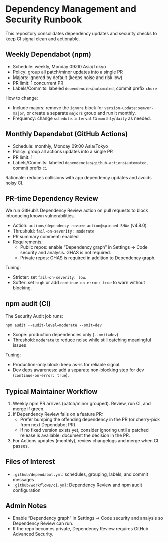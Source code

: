 # Dependency Management and Security Runbook

This repository consolidates dependency updates and security checks to keep CI signal clean and actionable.

## Weekly Dependabot (npm)

- Schedule: weekly, Monday 09:00 Asia/Tokyo
- Policy: group all patch/minor updates into a single PR
- Majors: ignored by default (keeps noise and risk low)
- PR limit: 1 concurrent PR
- Labels/Commits: labeled `dependencies`/`automated`, commit prefix `chore`

How to change:
- Include majors: remove the `ignore` block for `version-update:semver-major`, or create a separate `majors` group and run it monthly.
- Frequency: change `schedule.interval` to `monthly`/`daily` as needed.

## Monthly Dependabot (GitHub Actions)

- Schedule: monthly, Monday 09:00 Asia/Tokyo
- Policy: group all actions updates into a single PR
- PR limit: 1
- Labels/Commits: labeled `dependencies`/`github-actions`/`automated`, commit prefix `ci`

Rationale: reduces collisions with app dependency updates and avoids noisy CI.

## PR-time Dependency Review

We run GitHub’s Dependency Review action on pull requests to block introducing known vulnerabilities.

- Action: `actions/dependency-review-action@<pinned SHA>` (v4.8.0)
- Threshold: `fail-on-severity: moderate`
- PR summary comment: enabled
- Requirements:
  - Public repos: enable “Dependency graph” in Settings → Code security and analysis. GHAS is not required.
  - Private repos: GHAS is required in addition to Dependency graph.

Tuning:
- Stricter: set `fail-on-severity: low`.
- Softer: set `high` or add `continue-on-error: true` to warn without blocking.

## npm audit (CI)

The Security Audit job runs:

```
npm audit --audit-level=moderate --omit=dev
```

- Scope: production dependencies only (`--omit=dev`)
- Threshold: `moderate` to reduce noise while still catching meaningful issues

Tuning:
- Production-only block: keep as-is for reliable signal.
- Dev deps awareness: add a separate non-blocking step for dev (`continue-on-error: true`).

## Typical Maintainer Workflow

1) Weekly npm PR arrives (patch/minor grouped). Review, run CI, and merge if green.
2) If Dependency Review fails on a feature PR:
   - Prefer bumping the offending dependency in the PR (or cherry-pick from next Dependabot PR).
   - If no fixed version exists yet, consider ignoring until a patched release is available; document the decision in the PR.
3) For Actions updates (monthly), review changelogs and merge when CI passes.

## Files of Interest

- `.github/dependabot.yml`: schedules, grouping, labels, and commit messages
- `.github/workflows/ci.yml`: Dependency Review and npm audit configuration

## Admin Notes

- Enable “Dependency graph” in Settings → Code security and analysis so Dependency Review can run.
- If the repo becomes private, Dependency Review requires GitHub Advanced Security.

